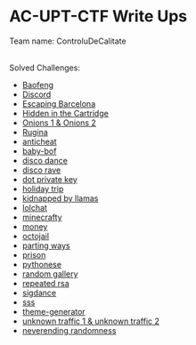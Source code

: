 # AC-UPT-CTF Write Ups
Team name: ControluDeCalitate
<br>
<br>

Solved Challenges:
- [Baofeng](https://github.com/TedyonGit/AC-UPT-ControluDeCalitate-WriteUps/tree/main/Baofeng)
- [Discord](https://github.com/TedyonGit/AC-UPT-ControluDeCalitate-WriteUps/tree/main/Discord)
- [Escaping Barcelona](https://github.com/TedyonGit/AC-UPT-ControluDeCalitate-WriteUps/tree/main/Escaping%20Barcelona)
- [Hidden in the Cartridge](https://github.com/TedyonGit/AC-UPT-ControluDeCalitate-WriteUps/tree/main/Hidden%20in%20the%20Cartridge)
- [Onions 1 & Onions 2](https://github.com/TedyonGit/AC-UPT-ControluDeCalitate-WriteUps/tree/main/Onions)
- [Rugina](https://github.com/TedyonGit/AC-UPT-ControluDeCalitate-WriteUps/tree/main/Rugina)
- [anticheat](https://github.com/TedyonGit/AC-UPT-ControluDeCalitate-WriteUps/tree/main/anticheat)
- [baby-bof](https://github.com/TedyonGit/AC-UPT-ControluDeCalitate-WriteUps/tree/main/baby-bof)
- [disco dance](https://github.com/TedyonGit/AC-UPT-ControluDeCalitate-WriteUps/tree/main/disco%20dance)
- [disco rave](https://github.com/TedyonGit/AC-UPT-ControluDeCalitate-WriteUps/tree/main/disco%20rave)
- [dot private key](https://github.com/TedyonGit/AC-UPT-ControluDeCalitate-WriteUps/tree/main/dot%20private%20key)
- [holiday trip](https://github.com/TedyonGit/AC-UPT-ControluDeCalitate-WriteUps/tree/main/holiday_trip)
- [kidnapped by llamas](https://github.com/TedyonGit/AC-UPT-ControluDeCalitate-WriteUps/tree/main/kidnapped_by_llamas)
- [lolchat](https://github.com/TedyonGit/AC-UPT-ControluDeCalitate-WriteUps/tree/main/lolchat)
- [minecrafty](https://github.com/TedyonGit/AC-UPT-ControluDeCalitate-WriteUps/tree/main/minecrafty)
- [money](https://github.com/TedyonGit/AC-UPT-ControluDeCalitate-WriteUps/tree/main/money)
- [octojail](https://github.com/TedyonGit/AC-UPT-ControluDeCalitate-WriteUps/tree/main/octojail)
- [parting ways](https://github.com/TedyonGit/AC-UPT-ControluDeCalitate-WriteUps/tree/main/parting_ways)
- [prison](https://github.com/TedyonGit/AC-UPT-ControluDeCalitate-WriteUps/tree/main/prison)
- [pythonese](https://github.com/TedyonGit/AC-UPT-ControluDeCalitate-WriteUps/tree/main/pythonese)
- [random gallery](https://github.com/TedyonGit/AC-UPT-ControluDeCalitate-WriteUps/tree/main/random%20gallery)
- [repeated rsa](https://github.com/TedyonGit/AC-UPT-ControluDeCalitate-WriteUps/tree/main/repeated%20rsa)
- [sigdance](https://github.com/TedyonGit/AC-UPT-ControluDeCalitate-WriteUps/tree/main/sigdance)
- [sss](https://github.com/TedyonGit/AC-UPT-ControluDeCalitate-WriteUps/tree/main/sss)
- [theme-generator](https://github.com/TedyonGit/AC-UPT-ControluDeCalitate-WriteUps/tree/main/theme-generator)
- [unknown traffic 1 & unknown traffic 2](https://github.com/TedyonGit/AC-UPT-ControluDeCalitate-WriteUps/tree/main/unknown-traffic)
- [neverending randomness](https://github.com/TedyonGit/AC-UPT-ControluDeCalitate-WriteUps/tree/main/neverending%20randomness)
